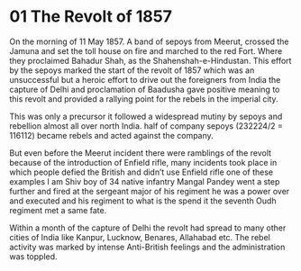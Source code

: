 # 01 The Revolt of 1857
On the morning of 11 May 1857. A band of sepoys from Meerut, crossed the Jamuna and set the toll house on fire and marched to the red Fort. Where they proclaimed Bahadur Shah, as the Shahenshah-e-Hindustan. This effort by the sepoys marked the start of the revolt of 1857 which was an unsuccessful but a heroic effort to drive out the foreigners from India the capture of Delhi and proclamation of Baadusha gave positive meaning to this revolt and provided a rallying point for the rebels in the imperial city.

This was only a precursor it followed a widespread mutiny by sepoys and rebellion almost all over north India. half of company sepoys (232224/2 = 116112) became rebels and acted against the company.

But even before the Meerut incident there were ramblings of the revolt because of the introduction of Enfield rifle, many incidents took place in which people defied the British and didn’t use Enfield rifle one of these examples I am Shiv boy of 34 native infantry Mangal Pandey went a step further and fired at the sergeant major of his regiment he was a power over and executed and his regiment to what is the spend it the seventh Oudh regiment met a same fate.

Within a month of the capture of Delhi the revolt had spread to many other cities of India like Kanpur, Lucknow, Benares, Allahabad etc.  The rebel activity was marked by intense Anti-British feelings and the administration was toppled.

